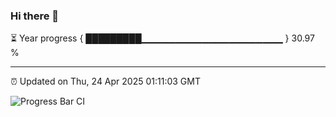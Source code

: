 ### Hi there 👋

⏳ Year progress { █████████▁▁▁▁▁▁▁▁▁▁▁▁▁▁▁▁▁▁▁▁▁ } 30.97 %

---

⏰ Updated on Thu, 24 Apr 2025 01:11:03 GMT

![Progress Bar CI](https://github.com/liununu/liununu/workflows/Progress%20Bar%20CI/badge.svg)
